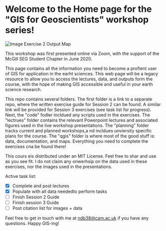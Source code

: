 # Welcome to the Home page for the "GIS for Geoscientists" workshop series! 

![Image Exercise 2 Output Map](https://github.com/ndb38/gis-for-geoscientists/blob/master/qgis/Outputs/Figure1_HazardMap_GP.png)

This workshop was first presented online via Zoom, with the support of the McGill SEG Student Chapter in June 2020. 

This page contains all the information you need to become a profient user of GIS for application in the earht sciences. This web page will be a legacy resource to allow you to access the lectures, data, and outputs form the course, with the hope of making GIS accessible and useful in your earth science research. 

This repo contains several folders. The first folder is a link to a separate repo, where the written exercise guide for Session 2 can be found. A similar link will be provided for Session 3 exercises (see task list for progress). Next, the "code" fodler incldued any scripts used in the exercises. The "lectrues" folder contains the relevant Powerpoint lectures and associated figures used in the live workshop presentations. The "planning" folder tracks current and planned workshops,a nd incldues unviersity specific plans for the course. The "qgis" folder is where most of the good stuff is: data, documentation, and maps. Everything you need to complete the exercises cna be found there!

This cours eis distributed under an MIT License. Feel free to shar and use as you see fit. I do not claim any onwerhsip on the data used in these exercises, nor the images used in the presentations.

Active task list:

- [x] Complete and post lectures
- [x] Populate with all data neededto perform tasks
- [ ] Finish Session 2 Guide
- [ ] Finish session 3 Guide
- [ ] Post citation list for images + data

Feel free to get in touch with me at ndb38@cam.ac.uk if you have any questions. Happy GIS-ing!
